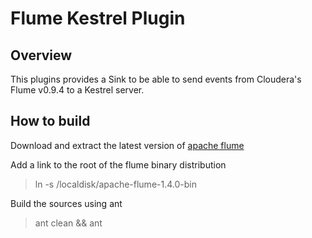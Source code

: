 Flume Kestrel Plugin
====================

## Overview
This plugins provides a Sink to be able to send events from Cloudera's Flume v0.9.4 to a Kestrel server.

## How to build
Download and extract the latest version of [apache flume](http://www.apache.org/dyn/closer.cgi/flume/1.4.0/apache-flume-1.4.0-bin.tar.gz)

Add a link to the root of the flume binary distribution
>   ln -s /localdisk/apache-flume-1.4.0-bin

Build the sources using ant
>   ant clean && ant

